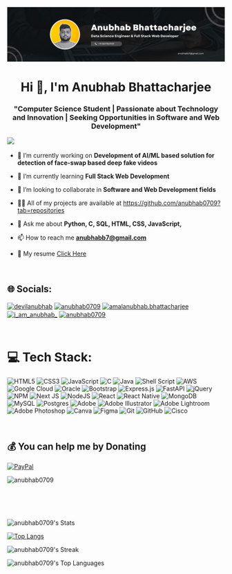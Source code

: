<!DOCTYPE html>
<html lang="en">
<head>
    <meta charset="UTF-8">
    <meta name="viewport" content="width=device-width, initial-scale=1.0">
</head>
<body>
    <img class="image" src="./COVER PHOTO.png" alt="cover photo">


<h1 align="center">Hi 👋, I'm Anubhab Bhattacharjee</h1>
<h3 align="center">"Computer Science Student | Passionate about Technology and Innovation | Seeking Opportunities in Software and Web Development"</h3>

[![](https://visitcount.itsvg.in/api?id=anubhab0709&icon=2&color=2)](https://visitcount.itsvg.in)

- 🔭 I’m currently working on **Development of AI/ML based solution for detection of face-swap based deep fake videos**

- 🌱 I’m currently learning **Full Stack Web Development**

- 👯 I’m looking to collaborate in **Software and Web Development fields**

- 👨‍💻 All of my projects are available at https://github.com/anubhab0709?tab=repositories

- 💬 Ask me about **Python, C, SQL, HTML, CSS, JavaScript,**

- 📫 How to reach me **anubhabb7@gmail.com**

- 📄 My resume <a href ="https://anubhab0709.github.io/portfolio-anubhab.github.io/assets/Anubhab's%20CV%202.pdf.pdf">Click Here</a>

</br>

## 🌐 Socials:
<p align="left">
<a href="https://twitter.com/devilanubhab" target="blank"><img align="center" src="https://raw.githubusercontent.com/rahuldkjain/github-profile-readme-generator/master/src/images/icons/Social/twitter.svg" alt="devilanubhab" height="30" width="40" /></a>
<a href="https://linkedin.com/in/anubhab0709" target="blank"><img align="center" src="https://raw.githubusercontent.com/rahuldkjain/github-profile-readme-generator/master/src/images/icons/Social/linked-in-alt.svg" alt="anubhab0709" height="30" width="40" /></a>
<a href="https://fb.com/amalanubhab.bhattacharjee" target="blank"><img align="center" src="https://raw.githubusercontent.com/rahuldkjain/github-profile-readme-generator/master/src/images/icons/Social/facebook.svg" alt="amalanubhab.bhattacharjee" height="30" width="40" /></a>
<a href="https://instagram.com/i_am_anubhab_" target="blank"><img align="center" src="https://raw.githubusercontent.com/rahuldkjain/github-profile-readme-generator/master/src/images/icons/Social/instagram.svg" alt="i_am_anubhab_" height="30" width="40" /></a>
<a href="https://www.leetcode.com/anubhab0709" target="blank"><img align="center" src="https://raw.githubusercontent.com/rahuldkjain/github-profile-readme-generator/master/src/images/icons/Social/leet-code.svg" alt="anubhab0709" height="30" width="40" /></a>

</p>

</br>

# 💻 Tech Stack:
![HTML5](https://img.shields.io/badge/html5-%23E34F26.svg?style=for-the-badge&logo=html5&logoColor=white) ![CSS3](https://img.shields.io/badge/css3-%231572B6.svg?style=for-the-badge&logo=css3&logoColor=white) ![JavaScript](https://img.shields.io/badge/javascript-%23323330.svg?style=for-the-badge&logo=javascript&logoColor=%23F7DF1E) ![C](https://img.shields.io/badge/c-%2300599C.svg?style=for-the-badge&logo=c&logoColor=white) ![Java](https://img.shields.io/badge/java-%23ED8B00.svg?style=for-the-badge&logo=openjdk&logoColor=white) ![Shell Script](https://img.shields.io/badge/shell_script-%23121011.svg?style=for-the-badge&logo=gnu-bash&logoColor=white) ![AWS](https://img.shields.io/badge/AWS-%23FF9900.svg?style=for-the-badge&logo=amazon-aws&logoColor=white) ![Google Cloud](https://img.shields.io/badge/GoogleCloud-%234285F4.svg?style=for-the-badge&logo=google-cloud&logoColor=white) ![Oracle](https://img.shields.io/badge/Oracle-F80000?style=for-the-badge&logo=oracle&logoColor=white) ![Bootstrap](https://img.shields.io/badge/bootstrap-%238511FA.svg?style=for-the-badge&logo=bootstrap&logoColor=white) ![Express.js](https://img.shields.io/badge/express.js-%23404d59.svg?style=for-the-badge&logo=express&logoColor=%2361DAFB) ![FastAPI](https://img.shields.io/badge/FastAPI-005571?style=for-the-badge&logo=fastapi) ![jQuery](https://img.shields.io/badge/jquery-%230769AD.svg?style=for-the-badge&logo=jquery&logoColor=white) ![NPM](https://img.shields.io/badge/NPM-%23CB3837.svg?style=for-the-badge&logo=npm&logoColor=white) ![Next JS](https://img.shields.io/badge/Next-black?style=for-the-badge&logo=next.js&logoColor=white) ![NodeJS](https://img.shields.io/badge/node.js-6DA55F?style=for-the-badge&logo=node.js&logoColor=white) ![React](https://img.shields.io/badge/react-%2320232a.svg?style=for-the-badge&logo=react&logoColor=%2361DAFB) ![React Native](https://img.shields.io/badge/react_native-%2320232a.svg?style=for-the-badge&logo=react&logoColor=%2361DAFB) ![MongoDB](https://img.shields.io/badge/MongoDB-%234ea94b.svg?style=for-the-badge&logo=mongodb&logoColor=white) ![MySQL](https://img.shields.io/badge/mysql-4479A1.svg?style=for-the-badge&logo=mysql&logoColor=white) ![Postgres](https://img.shields.io/badge/postgres-%23316192.svg?style=for-the-badge&logo=postgresql&logoColor=white) ![Adobe](https://img.shields.io/badge/adobe-%23FF0000.svg?style=for-the-badge&logo=adobe&logoColor=white) ![Adobe Illustrator](https://img.shields.io/badge/adobe%20illustrator-%23FF9A00.svg?style=for-the-badge&logo=adobe%20illustrator&logoColor=white) ![Adobe Lightroom](https://img.shields.io/badge/Adobe%20Lightroom-31A8FF.svg?style=for-the-badge&logo=Adobe%20Lightroom&logoColor=white) ![Adobe Photoshop](https://img.shields.io/badge/adobe%20photoshop-%2331A8FF.svg?style=for-the-badge&logo=adobe%20photoshop&logoColor=white) ![Canva](https://img.shields.io/badge/Canva-%2300C4CC.svg?style=for-the-badge&logo=Canva&logoColor=white) ![Figma](https://img.shields.io/badge/figma-%23F24E1E.svg?style=for-the-badge&logo=figma&logoColor=white) ![Git](https://img.shields.io/badge/git-%23F05033.svg?style=for-the-badge&logo=git&logoColor=white) ![GitHub](https://img.shields.io/badge/github-%23121011.svg?style=for-the-badge&logo=github&logoColor=white) ![Cisco](https://img.shields.io/badge/cisco-%23049fd9.svg?style=for-the-badge&logo=cisco&logoColor=black)

</br>

## 💰 You can help me by Donating
  [![PayPal](https://img.shields.io/badge/PayPal-00457C?style=for-the-badge&logo=paypal&logoColor=white)](https://paypal.me/anubhab2002)
<p><a href="https://www.buymeacoffee.com/anubhab0709"><img align="left" src="https://cdn.buymeacoffee.com/buttons/v2/default-yellow.png" height="50" width="210" alt="anubhab0709"/></a></p>
<be>
<br>
<br>
</br>
</br>
</br>

![anubhab0709's Stats](https://github-readme-stats.vercel.app/api?username=anubhab0709&theme=vision-friendly-dark&show_icons=true&hide_border=false&count_private=true)

[![Top Langs](https://github-readme-stats.vercel.app/api/top-langs/?username=Mrinmay-Nath&theme=tokyonight&show_icons=true)](https://github.com/Elysian01/github-readme-stats)

![anubhab0709's Streak](https://github-readme-streak-stats.herokuapp.com/?user=anubhab0709&theme=vision-friendly-dark&hide_border=false)

![anubhab0709's Top Languages](https://github-readme-stats.vercel.app/api/top-langs/?username=anubhab0709&theme=vision-friendly-dark&show_icons=true&hide_border=false&layout=compact)

